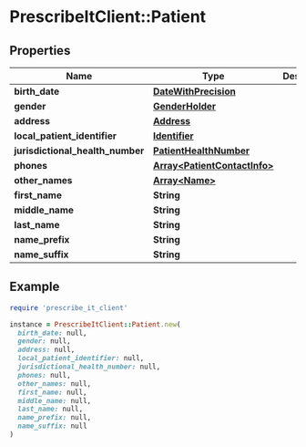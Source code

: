 # PrescribeItClient::Patient

## Properties

| Name | Type | Description | Notes |
| ---- | ---- | ----------- | ----- |
| **birth_date** | [**DateWithPrecision**](DateWithPrecision.md) |  |  |
| **gender** | [**GenderHolder**](GenderHolder.md) |  |  |
| **address** | [**Address**](Address.md) |  | [optional] |
| **local_patient_identifier** | [**Identifier**](Identifier.md) |  |  |
| **jurisdictional_health_number** | [**PatientHealthNumber**](PatientHealthNumber.md) |  | [optional] |
| **phones** | [**Array&lt;PatientContactInfo&gt;**](PatientContactInfo.md) |  | [optional] |
| **other_names** | [**Array&lt;Name&gt;**](Name.md) |  | [optional] |
| **first_name** | **String** |  |  |
| **middle_name** | **String** |  | [optional] |
| **last_name** | **String** |  |  |
| **name_prefix** | **String** |  | [optional] |
| **name_suffix** | **String** |  | [optional] |

## Example

```ruby
require 'prescribe_it_client'

instance = PrescribeItClient::Patient.new(
  birth_date: null,
  gender: null,
  address: null,
  local_patient_identifier: null,
  jurisdictional_health_number: null,
  phones: null,
  other_names: null,
  first_name: null,
  middle_name: null,
  last_name: null,
  name_prefix: null,
  name_suffix: null
)
```


